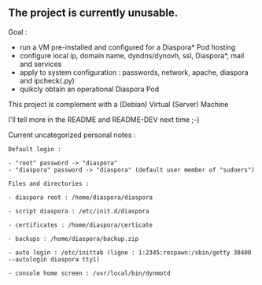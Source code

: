 The project is currently unusable.
------------------------------

Goal : 

- run a VM pre-installed and configured for a Diaspora* Pod hosting
- configure local ip, domain name, dyndns/dynovh, ssl, Diaspora*, mail and services
- apply to system configuration : passwords, network, apache, diaspora and ipcheck(.py)
- quikcly obtain an operational Diaspora Pod 

This project is complement with a (Debian) Virtual (Server) Machine

I'll tell more in the README and README-DEV next time ;-)

Current uncategorized personal notes : 

	Default login : 

	- "root" password -> "diaspora"
	- "diaspora" password -> "diaspora" (default user member of "sudoers")

	Files and directories : 

	- diaspora root : /home/diaspora/diaspora

	- script diaspora : /etc/init.d/diaspora

	- certificates : /home/diaspora/certicate

	- backups : /home/diaspora/backup.zip

	- auto login : /etc/inittab (ligne : 1:2345:respawn:/sbin/getty 38400 --autologin diaspora tty1)

	- console home screen : /usr/local/bin/dynmotd

